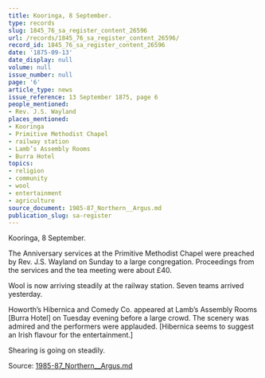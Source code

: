 ```yaml
---
title: Kooringa, 8 September.
type: records
slug: 1845_76_sa_register_content_26596
url: /records/1845_76_sa_register_content_26596/
record_id: 1845_76_sa_register_content_26596
date: '1875-09-13'
date_display: null
volume: null
issue_number: null
page: '6'
article_type: news
issue_reference: 13 September 1875, page 6
people_mentioned:
- Rev. J.S. Wayland
places_mentioned:
- Kooringa
- Primitive Methodist Chapel
- railway station
- Lamb’s Assembly Rooms
- Burra Hotel
topics:
- religion
- community
- wool
- entertainment
- agriculture
source_document: 1985-87_Northern__Argus.md
publication_slug: sa-register
---
```


Kooringa, 8 September.

The Anniversary services at the Primitive Methodist Chapel were preached by Rev. J.S. Wayland on Sunday to a large congregation.  Proceedings from the services and the tea meeting were about £40.

Wool is now arriving steadily at the railway station.  Seven teams arrived yesterday.

Howorth’s Hibernica and Comedy Co. appeared at Lamb’s Assembly Rooms [Burra Hotel] on Tuesday evening before a large crowd.  The scenery was admired and the performers were applauded.  [Hibernica seems to suggest an Irish flavour for the entertainment.]

Shearing is going on steadily.

Source: [1985-87_Northern__Argus.md](/downloads/markdown/1985-87_Northern__Argus.md)

